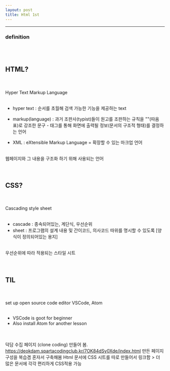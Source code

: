 ```yaml
---
layout: post
title: Html 1st
---
```


---

### definition

<br><br>

## HTML?

<br><br>
Hyper Text Markup Language<br><br>

- hyper text : 순서를 초월해 검색 가능한 기능을 제공하는 text
- markup(language) : 과거 조판사(typist)들이 원고를 조판하는 규칙을 ""(따옴표)로 강조한 문구 - 태그를 통해 화면에 출력될 정보(문서의 구조적 형태)를 결정하는 언어

- XML : eXtensible Markup Language = 확장할 수 있는 마크업 언어<br><br>

웹페이지와 그 내용을 구조화 하기 위해 사용되는 언어<br><br><br>

## CSS?

<br><br>
Cascading style sheet<br><br>

- cascade : 종속되어있는, 계단식, 우선순위
- sheet : 프로그램의 설계 내용 및 간이코드, 의사코드 따위를 명시할 수 있도록 [양식이 정의되어있는 용지]<br><br>

우선순위에 따라 적용되는 스타일 시트<br><br><br>

## TIL

<br><br>
set up open source code editor VSCode, Atom
<br><br>

- VSCode is goot for beginner
- Also install Atom for another lesson
  <br><br><br>

덕담 수집 페이지 (clone coding) 만들어 봄.
<https://deokdam.spartacodingclub.kr/7OK84dSy0Xde/index.html>
만든 페이지 구성을 복습겸 혼자서 구축해봄
Html 문서에 CSS 시트를 따로 만들어서 링크함 > 더 많은 문서에 각각 편리하게 CSS적용 가능
